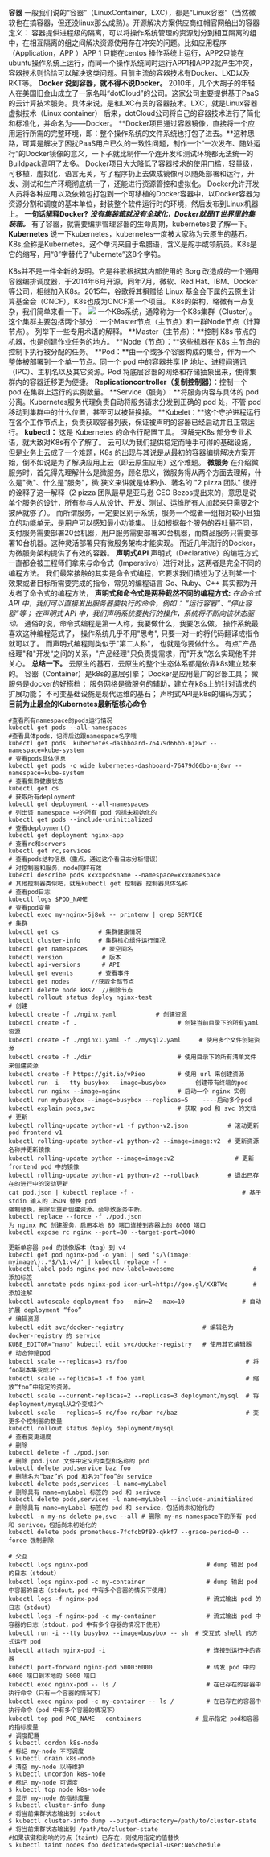 **容器**
一般我们说的“容器”（LinuxContainer，LXC），都是“Linux容器”（当然微软也在搞容器，但还没linux那么成熟）。开源解决方案供应商红帽官网给出的容器定义：
容器提供进程级的隔离，可以将操作系统管理的资源划分到相互隔离的组中，在相互隔离的组之间解决资源使用存在冲突的问题。比如应用程序（Application，APP ）APP 1 只能在centos 操作系统上运行，APP2只能在ubuntu操作系统上运行，而同一个操作系统同时运行APP1和APP2就产生冲突，容器技术则恰恰可以解决这类问题。目前主流的容器技术有Docker、LXD以及RKT等。
**Docker**
**说到容器，就不得不说Docker。**
2010年，几个大胡子的年轻人在美国旧金山成立了一家名叫“dotCloud”的公司。这家公司主要提供基于PaaS的云计算技术服务。具体来说，是和LXC有关的容器技术。LXC，就是Linux容器虚拟技术（Linux container）
后来，dotCloud公司将自己的容器技术进行了简化和标准化，并命名为——Docker。
**Docker项目通过容器镜像，直接将一个应用运行所需的完整环境，即：整个操作系统的文件系统也打包了进去。**这种思路，可算是解决了困扰PaaS用户已久的一致性问题，制作一个“一次发布、随处运行”的Docker镜像的意义，一下子就比制作一个连开发和测试环境都无法统一的Buildpack高明了太多。
Docker项目大大降低了容器技术的使用门槛，轻量级，可移植，虚拟化，语言无关，写了程序扔上去做成镜像可以随处部署和运行，开发、测试和生产环境彻底统一了，还能进行资源管控和虚拟化。
Docker允许开发人员将各种应用以及依赖包打包到一个可移植的Docker容器中，以Docker容器为资源分割和调度的基本单位，封装整个软件运行时的环境，然后发布到Linux机器上。
**一句话解释Docker?**
**_没有集装箱就没有全球化，Docker就是IT世界里的集装箱。_**
有了容器，就需要编排管理容器的生命周期，kubernetes要了解一下。
**Kubernetes**
说一下kubernetes，kubernetes一度被大家称为云原生的基石。
K8s,全称是Kubernetes。这个单词来自于希腊语，含义是舵手或领航员。K8s是它的缩写，用“8”字替代了“ubernete”这8个字符。

K8s并不是一件全新的发明。它是谷歌根据其内部使用的 Borg 改造成的一个通用容器编排调度器，于2014年6月开源，同年7月，微软、Red Hat、IBM、Docker等公司，相继加入K8s。2015年，谷歌将其捐赠给 Linux 基金会下属的云原生计算基金会（CNCF），K8s也成为CNCF第一个项目。
K8s的架构，略微有一点复杂，我们简单来看一下。
![](https://images.cherryfloris.eu.org/2023/1690277009816-f7a44eae-2469-4263-bbf4-4c2842c36b3a.jpeg)
一个K8s系统，通常称为一个K8s集群（Cluster）。这个集群主要包括两个部分：一个Master节点（主节点）和一群Node节点（计算节点）。
列举下一些专用术语的解释。
**Master（主节点）：**控制 K8s 节点的机器，也是创建作业任务的地方。
**Node（节点）：**这些机器在 K8s 主节点的控制下执行被分配的任务。
**Pod：**由一个或多个容器构成的集合，作为一个整体被部署到一个单一节点。同一个 pod 中的容器共享 IP 地址、进程间通讯（IPC）、主机名以及其它资源。Pod 将底层容器的网络和存储抽象出来，使得集群内的容器迁移更为便捷。
**Replicationcontroller（复制控制器）**：控制一个 pod 在集群上运行的实例数量。
**Service（服务）：**将服务内容与具体的 pod 分离。Kubernetes服务代理负责自动将服务请求分发到正确的 pod 处，不管 pod 移动到集群中的什么位置，甚至可以被替换掉。
**Kubelet：**这个守护进程运行在各个工作节点上，负责获取容器列表，保证被声明的容器已经启动并且正常运行。
**kubectl：** 这是 Kubernetes 的命令行配置工具。
理解完K8s 部分专业术语，就大致对K8s有个了解了。
云可以为我们提供稳定而唾手可得的基础设施，但是业务上云成了一个难题，K8s 的出现与其说是从最初的容器编排解决方案开始，倒不如说是为了解决应用上云（即云原生应用）这个难题。
 **微服务**
在介绍微服务时，首先得先理解什么是微服务，顾名思义，微服务得从两个方面去理解，什么是"微"、什么是"服务"，微 狭义来讲就是体积小、著名的 "2 pizza 团队" 很好的诠释了这一解释（2 pizza 团队最早是亚马逊 CEO Bezos提出来的，意思是说单个服务的设计，所有参与人从设计、开发、测试、运维所有人加起来只需要2个披萨就够了）。
而所谓服务，一定要区别于系统，服务一个或者一组相对较小且独立的功能单元，是用户可以感知最小功能集。
比如根据每个服务的吞吐量不同，支付服务需要部署20台机器，用户服务需要部署30台机器，而商品服务只需要部署10台机器。这种灵活部署只有微服务架构才能实现。
而近几年流行的Docker，为微服务架构提供了有效的容器。
**声明式API**
声明式（Declarative）的编程方式一直都会被工程师们拿来与命令式（Imperative）进行对比，这两者是完全不同的编程方法。
我们最常接触的其实是命令式编程，它要求我们描述为了达到某一个效果或者目标所需要完成的指令，常见的编程语言 Go、Ruby、C++ 其实都为开发者了命令式的编程方法，
**声明式和命令式是两种截然不同的编程方式:**
_在命令式 API 中，我们可以直接发出服务器要执行的命令，例如： “运行容器”、“停止容器”等；_
_在声明式 API 中，我们声明系统要执行的操作，系统将不断向该状态驱动。_
通俗的说，命令式编程是第一人称，我要做什么，我要怎么做。  操作系统最喜欢这种编程范式了， 操作系统几乎不用"思考", 只要一对一的将代码翻译成指令就可以了。 而声明式编程则类似于"第二人称"， 也就是你要做什么。  有点"产品经理"和"开发“之间的关系，"产品经理"只负责提需求，而"开发"怎么实现他不并关心。
**总结一下。**
云原生的基石，云原生的整个生态体系都是依靠k8s建立起来的。
容器（Container）是k8s的底层引擎；
Docker是应用最广的容器工具；
微服务是docker的好搭档；
服务网格是微服务的辅助，建立在k8s上的针对请求的扩展功能；
不可变基础设施是现代运维的基石；
声明式API是k8s的编码方式；
**目前为止最全的Kubernetes最新版核心命令**
```shell
#查看所有namespace的pods运行情况
kubectl get pods --all-namespaces
#查看具体pods，记得后边跟namespace名字哦
kubectl get pods  kubernetes-dashboard-76479d66bb-nj8wr --namespace=kube-system
# 查看pods具体信息
kubectl get pods -o wide kubernetes-dashboard-76479d66bb-nj8wr --namespace=kube-system
# 查看集群健康状态
kubectl get cs
# 获取所有deployment
kubectl get deployment --all-namespaces
# 列出该 namespace 中的所有 pod 包括未初始化的
kubectl get pods --include-uninitialized
# 查看deployment()
kubectl get deployment nginx-app
# 查看rc和servers
kubectl get rc,services
# 查看pods结构信息（重点，通过这个看日志分析错误）
# 对控制器和服务，node同样有效
kubectl describe pods xxxxpodsname --namespace=xxxnamespace
# 其他控制器类似吧，就是kubectl get 控制器 控制器具体名称
# 查看pod日志
kubectl logs $POD_NAME
# 查看pod变量
kubectl exec my-nginx-5j8ok -- printenv | grep SERVICE
# 集群
kubectl get cs           # 集群健康情况
kubectl cluster-info     # 集群核心组件运行情况
kubectl get namespaces    # 表空间名
kubectl version           # 版本
kubectl api-versions      # API
kubectl get events       # 查看事件
kubectl get nodes      //获取全部节点
kubectl delete node k8s2  //删除节点
kubectl rollout status deploy nginx-test
# 创建
kubectl create -f ./nginx.yaml           # 创建资源
kubectl create -f .                            # 创建当前目录下的所有yaml资源
kubectl create -f ./nginx1.yaml -f ./mysql2.yaml     # 使用多个文件创建资源
kubectl create -f ./dir                        # 使用目录下的所有清单文件来创建资源
kubectl create -f https://git.io/vPieo         # 使用 url 来创建资源
kubectl run -i --tty busybox --image=busybox    ----创建带有终端的pod
kubectl run nginx --image=nginx                # 启动一个 nginx 实例
kubectl run mybusybox --image=busybox --replicas=5    ----启动多个pod
kubectl explain pods,svc                       # 获取 pod 和 svc 的文档
# 更新
kubectl rolling-update python-v1 -f python-v2.json           # 滚动更新 pod frontend-v1
kubectl rolling-update python-v1 python-v2 --image=image:v2  # 更新资源名称并更新镜像
kubectl rolling-update python --image=image:v2                 # 更新 frontend pod 中的镜像
kubectl rolling-update python-v1 python-v2 --rollback        # 退出已存在的进行中的滚动更新
cat pod.json | kubectl replace -f -                              # 基于 stdin 输入的 JSON 替换 pod
强制替换，删除后重新创建资源。会导致服务中断。
kubectl replace --force -f ./pod.json
为 nginx RC 创建服务，启用本地 80 端口连接到容器上的 8000 端口
kubectl expose rc nginx --port=80 --target-port=8000
 
更新单容器 pod 的镜像版本（tag）到 v4
kubectl get pod nginx-pod -o yaml | sed 's/\(image: myimage\):.*$/\1:v4/' | kubectl replace -f -
kubectl label pods nginx-pod new-label=awesome                      # 添加标签
kubectl annotate pods nginx-pod icon-url=http://goo.gl/XXBTWq       # 添加注解
kubectl autoscale deployment foo --min=2 --max=10                # 自动扩展 deployment “foo”
# 编辑资源
kubectl edit svc/docker-registry                      # 编辑名为 docker-registry 的 service
KUBE_EDITOR="nano" kubectl edit svc/docker-registry   # 使用其它编辑器
# 动态伸缩pod
kubectl scale --replicas=3 rs/foo                                 # 将foo副本集变成3个
kubectl scale --replicas=3 -f foo.yaml                            # 缩放“foo”中指定的资源。
kubectl scale --current-replicas=2 --replicas=3 deployment/mysql  # 将deployment/mysql从2个变成3个
kubectl scale --replicas=5 rc/foo rc/bar rc/baz                   # 变更多个控制器的数量
kubectl rollout status deploy deployment/mysql                         # 查看变更进度
# 删除
kubectl delete -f ./pod.json                                              # 删除 pod.json 文件中定义的类型和名称的 pod
kubectl delete pod,service baz foo                                        # 删除名为“baz”的 pod 和名为“foo”的 service
kubectl delete pods,services -l name=myLabel                              # 删除具有 name=myLabel 标签的 pod 和 serivce
kubectl delete pods,services -l name=myLabel --include-uninitialized      # 删除具有 name=myLabel 标签的 pod 和 service，包括尚未初始化的
kubectl -n my-ns delete po,svc --all # 删除 my-ns namespace下的所有 pod 和 serivce，包括尚未初始化的
kubectl delete pods prometheus-7fcfcb9f89-qkkf7 --grace-period=0 --force 强制删除

# 交互
kubectl logs nginx-pod                                 # dump 输出 pod 的日志（stdout）
kubectl logs nginx-pod -c my-container                 # dump 输出 pod 中容器的日志（stdout，pod 中有多个容器的情况下使用）
kubectl logs -f nginx-pod                              # 流式输出 pod 的日志（stdout）
kubectl logs -f nginx-pod -c my-container              # 流式输出 pod 中容器的日志（stdout，pod 中有多个容器的情况下使用）
kubectl run -i --tty busybox --image=busybox -- sh  # 交互式 shell 的方式运行 pod
kubectl attach nginx-pod -i                            # 连接到运行中的容器
kubectl port-forward nginx-pod 5000:6000               # 转发 pod 中的 6000 端口到本地的 5000 端口
kubectl exec nginx-pod -- ls /                         # 在已存在的容器中执行命令（只有一个容器的情况下）
kubectl exec nginx-pod -c my-container -- ls /         # 在已存在的容器中执行命令（pod 中有多个容器的情况下）
kubectl top pod POD_NAME --containers               # 显示指定 pod和容器的指标度量
# 调度配置
$ kubectl cordon k8s-node                                                # 标记 my-node 不可调度
$ kubectl drain k8s-node                                                 # 清空 my-node 以待维护
$ kubectl uncordon k8s-node                                              # 标记 my-node 可调度
$ kubectl top node k8s-node                                              # 显示 my-node 的指标度量
$ kubectl cluster-info dump                                             # 将当前集群状态输出到 stdout                                    
$ kubectl cluster-info dump --output-directory=/path/to/cluster-state   # 将当前集群状态输出到 /path/to/cluster-state
#如果该键和影响的污点（taint）已存在，则使用指定的值替换
$ kubectl taint nodes foo dedicated=special-user:NoSchedule
```
